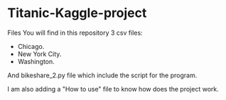 # Titanic-Kaggle-project
Files
You will find in this repository 3 csv files:
- Chicago. 
- New York City.
- Washington.

And bikeshare_2.py file which include the script for the program.

I am also adding a "How to use" file to know how does the project work.
